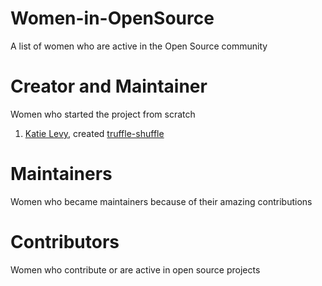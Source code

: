 # Women-in-OpenSource
A list of women who are active in the Open Source community

# Creator and Maintainer
Women who started the project from scratch

1. [Katie Levy](https://github.com/katielevy1), created [truffle-shuffle](https://github.com/intuit/truffle-shuffle)


# Maintainers
Women who became maintainers because of their amazing contributions

# Contributors
Women who contribute or are active in open source projects
